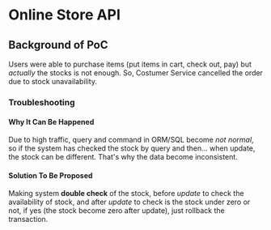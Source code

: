# Online Store API

## Background of PoC
Users were able to purchase items (put items in cart, check out, pay) but _actually_ the stocks is not enough. So, Costumer Service cancelled the order due to stock unavailability.
### Troubleshooting
#### Why It Can Be Happened
Due to high traffic, query and command in ORM/SQL become _not normal_, so if the system has checked the stock by query and then... when update, the stock can be different. That's why the data become inconsistent.
#### Solution To Be Proposed
Making system **double check** of the stock, before _update_ to check the availability of stock, and after _update_ to check is the stock under zero or not, if yes (the stock become zero after update), just rollback the transaction.
